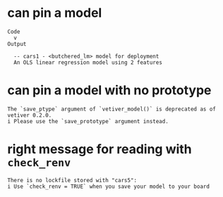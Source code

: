 # can pin a model

    Code
      v
    Output
      
      -- cars1 - <butchered_lm> model for deployment 
      An OLS linear regression model using 2 features

# can pin a model with no prototype

    The `save_ptype` argument of `vetiver_model()` is deprecated as of vetiver 0.2.0.
    i Please use the `save_prototype` argument instead.

# right message for reading with `check_renv`

    There is no lockfile stored with "cars5":
    i Use `check_renv = TRUE` when you save your model to your board

